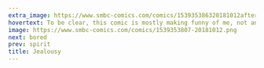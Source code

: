 ```yaml
---
extra_image: https://www.smbc-comics.com/comics/153935386320181012after.png
hovertext: To be clear, this comic is mostly making funny of me, not anyone else.
image: https://www.smbc-comics.com/comics/1539353807-20181012.png
next: bored
prev: spirit
title: Jealousy
---
```

